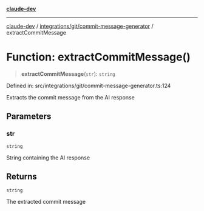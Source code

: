 [**claude-dev**](../../../../README.md)

***

[claude-dev](../../../../README.md) / [integrations/git/commit-message-generator](../README.md) / extractCommitMessage

# Function: extractCommitMessage()

> **extractCommitMessage**(`str`): `string`

Defined in: src/integrations/git/commit-message-generator.ts:124

Extracts the commit message from the AI response

## Parameters

### str

`string`

String containing the AI response

## Returns

`string`

The extracted commit message
